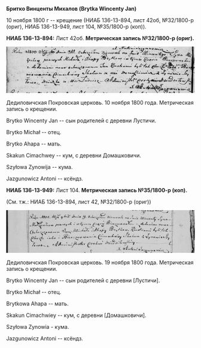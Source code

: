 **Бритко Винценты Михалов (Brytka Wincenty Jan)**

10 ноября 1800 г -- крещение (НИАБ 136-13-894, лист 42об, №32/1800-р
(ориг), НИАБ 136-13-949, лист 104, №35/1800-р (коп)).

**НИАБ 136-13-894:** Лист 42об. **Метрическая запись №32/1800-р
(ориг).**

![](./media/5859944329357e9176e2ee43d106f2125fa6f18a.png)

Дедиловичская Покровская церковь. 10 ноября 1800 года. Метрическая
запись о крещении.

Brytko Wincenty Jan -- сын родителей с деревни Лустичи.

Brytko Michał -- отец.

Brytko Ahapa -- мать.

Skakun Cimachwey -- кум, с деревни Домашковичи.

Szyłowa Zynowija -- кума.

Jazgunowicz Antoni -- ксёндз.

**НИАБ 136-13-949:** Лист 104. **Метрическая запись №35/1800-р (коп).**

(См. тж.: НИАБ 136-13-894, лист 42, №32/1800-р (ориг))

![](./media/58fd82de6d67ad9f1c4e64bccc5c775082611144.png)

Дедиловичская Покровская церковь. 19 ноября 1800 года. Метрическая
запись о крещении.

Brytko Wincenty Jan -- сын родителей с деревни \[Лустичи\].

Brytko Michał -- отец.

Brytkowa Ahapa -- мать.

Skakun Cimachwiey -- кум, с деревни \[Домашковичи\].

Szyłowa Zynowia - кума.

Jazgunowicz Antoni -- ксёндз.
